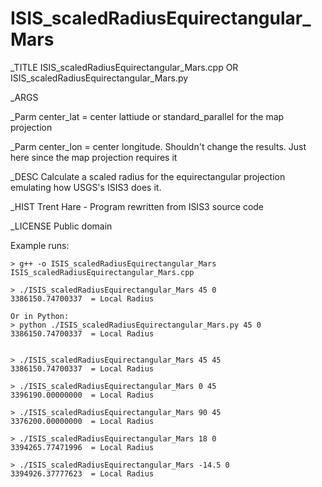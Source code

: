 ISIS_scaledRadiusEquirectangular_Mars
============

_TITLE  ISIS_scaledRadiusEquirectangular_Mars.cpp
  OR    ISIS_scaledRadiusEquirectangular_Mars.py

_ARGS  

_Parm  center_lat = center lattiude or standard_parallel for the map projection

_Parm  center_lon = center longitude. Shouldn't change the results. 
                            Just here since the map projection requires it

_DESC Calculate a scaled radius for the equirectangular projection
          emulating how USGS's ISIS3 does it.

_HIST
       Trent Hare - Program rewritten from ISIS3 source code

_LICENSE Public domain


Example runs:
```
> g++ -o ISIS_scaledRadiusEquirectangular_Mars ISIS_scaledRadiusEquirectangular_Mars.cpp

> ./ISIS_scaledRadiusEquirectangular_Mars 45 0
3386150.74700337  = Local Radius

Or in Python:
> python ./ISIS_scaledRadiusEquirectangular_Mars.py 45 0
3386150.74700337  = Local Radius


> ./ISIS_scaledRadiusEquirectangular_Mars 45 45
3386150.74700337  = Local Radius

> ./ISIS_scaledRadiusEquirectangular_Mars 0 45
3396190.00000000  = Local Radius

> ./ISIS_scaledRadiusEquirectangular_Mars 90 45
3376200.00000000  = Local Radius

> ./ISIS_scaledRadiusEquirectangular_Mars 18 0
3394265.77471996  = Local Radius

> ./ISIS_scaledRadiusEquirectangular_Mars -14.5 0
3394926.37777623  = Local Radius
```
